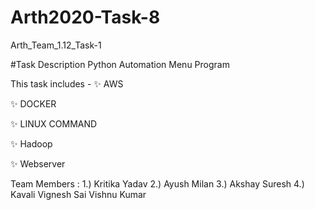 # Arth2020-Task-8

Arth_Team_1.12_Task-1

#Task Description
Python Automation Menu Program

This task includes - 
✨ AWS

✨ DOCKER

✨ LINUX COMMAND

✨ Hadoop  

✨ Webserver

Team Members :
1.) Kritika Yadav
2.) Ayush Milan
3.) Akshay Suresh
4.) Kavali Vignesh Sai Vishnu Kumar
